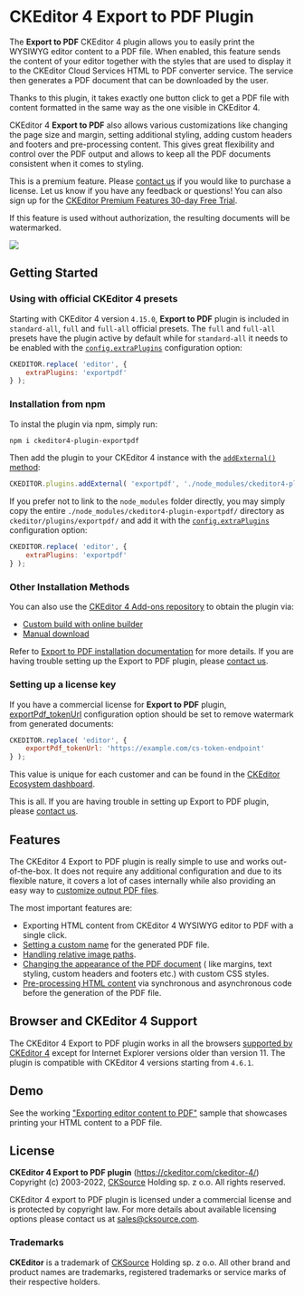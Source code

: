 # CKEditor 4 Export to PDF Plugin

The **Export to PDF** CKEditor 4 plugin allows you to easily print the WYSIWYG editor content to a PDF file. When
enabled, this feature sends the content of your editor together with the styles that are used to display it to the
CKEditor Cloud Services HTML to PDF converter service. The service then generates a PDF document that can be downloaded
by the user.

Thanks to this plugin, it takes exactly one button click to get a PDF file with content formatted in the same way as the
one visible in CKEditor 4.

CKEditor 4 **Export to PDF** also allows various customizations like changing the page size and margin, setting
additional styling, adding custom headers and footers and pre-processing content. This gives great flexibility and
control over the PDF output and allows to keep all the PDF documents consistent when it comes to styling.

This is a premium feature. Please [contact us](https://ckeditor.com/contact/) if you would like to purchase a license.
Let us know if you have any feedback or questions! You can also sign up for
the [CKEditor Premium Features 30-day Free Trial](https://orders.ckeditor.com/trial/premium-features).

If this feature is used without authorization, the resulting documents will be watermarked.

![](https://c.cksource.com/a/1/img/npm/ckeditor4-pdf-export.gif)

## Getting Started

### Using with official CKEditor 4 presets

Starting with CKEditor 4 version `4.15.0`, **Export to PDF** plugin is included in `standard-all`, `full` and `full-all`
official presets. The `full` and `full-all` presets have the plugin active by default while for `standard-all` it needs
to be enabled with the [
`config.extraPlugins`](https://ckeditor.com/docs/ckeditor4/latest/api/CKEDITOR_config.html#cfg-extraPlugins)
configuration option:

```js
CKEDITOR.replace( 'editor', {
    extraPlugins: 'exportpdf'
} );
```

### Installation from npm

To instal the plugin via npm, simply run:

```bash
npm i ckeditor4-plugin-exportpdf
```

Then add the plugin to your CKEditor 4 instance with the [
`addExternal()` method](https://ckeditor.com/docs/ckeditor4/latest/api/CKEDITOR_plugins.html#method-addExternal):

```js
CKEDITOR.plugins.addExternal( 'exportpdf', './node_modules/ckeditor4-plugin-exportpdf/' );
```

If you prefer not to link to the `node_modules` folder directly, you may simply copy the entire
`./node_modules/ckeditor4-plugin-exportpdf/` directory as `ckeditor/plugins/exportpdf/` and add it with the [
`config.extraPlugins`](https://ckeditor.com/docs/ckeditor4/latest/api/CKEDITOR_config.html#cfg-extraPlugins)
configuration option:

```js
CKEDITOR.replace( 'editor', {
    extraPlugins: 'exportpdf'
} );
```

### Other Installation Methods

You can also use the [CKEditor 4 Add-ons repository](https://ckeditor.com/cke4/addons/plugins/all) to obtain the plugin
via:

* [Custom build with online builder](https://ckeditor.com/cke4/builder)
* [Manual download](https://ckeditor.com/cke4/addon/exportpdf)

Refer
to [Export to PDF installation documentation](https://ckeditor.com/docs/ckeditor4/latest/features/exporttopdf.html#installation)
for more details. If you are having trouble setting up the Export to PDF plugin,
please [contact us](https://ckeditor.com/contact/).

### Setting up a license key

If you have a commercial license for **Export to PDF**
plugin, [exportPdf_tokenUrl](https://ckeditor.com/docs/ckeditor4/latest/api/CKEDITOR_config.html#cfg-exportPdf_tokenUrl)
configuration option should be set to remove watermark from generated documents:

```js
CKEDITOR.replace( 'editor', {
	exportPdf_tokenUrl: 'https://example.com/cs-token-endpoint'
} );
```

This value is unique for each customer and can be found in
the [CKEditor Ecosystem dashboard](https://dashboard.ckeditor.com).

This is all. If you are having trouble in setting up Export to PDF plugin,
please [contact us](https://ckeditor.com/contact/).

## Features

The CKEditor 4 Export to PDF plugin is really simple to use and works out-of-the-box. It does not require any additional
configuration and due to its flexible nature, it covers a lot of cases internally while also providing an easy way
to [customize output PDF files](https://ckeditor.com/docs/ckeditor4/latest/features/exporttopdf.html#configuration).

The most important features are:

* Exporting HTML content from CKEditor 4 WYSIWYG editor to PDF with a single click.
* [Setting a custom name](https://ckeditor.com/docs/ckeditor4/latest/features/exporttopdf.html#setting-dynamic-file-name)
  for the generated PDF file.
* [Handling relative image paths](https://ckeditor.com/docs/ckeditor4/latest/features/exporttopdf.html#relative-vs-absolute-urls).
* [Changing the appearance of the PDF document](https://ckeditor.com/docs/ckeditor4/latest/features/exporttopdf.html#custom-css-rules) (
  like margins, text styling, custom headers and footers etc.) with custom CSS styles.
* [Pre-processing HTML content](https://ckeditor.com/docs/ckeditor4/latest/features/exporttopdf.html#data-preprocessing)
  via synchronous and asynchronous code before the generation of the PDF file.

## Browser and CKEditor 4 Support

The CKEditor 4 Export to PDF plugin works in all the
browsers [supported by CKEditor 4](https://ckeditor.com/docs/ckeditor4/latest/guide/dev_browsers.html) except for
Internet Explorer versions older than version 11. The plugin is compatible with CKEditor 4 versions starting from
`4.6.1`.

## Demo

See the
working ["Exporting editor content to PDF"](https://ckeditor.com/docs/ckeditor4/latest/examples/exporttopdf.html) sample
that showcases printing your HTML content to a PDF file.

## License

**CKEditor 4 Export to PDF plugin** (https://ckeditor.com/ckeditor-4/)<br>
Copyright (c) 2003-2022, [CKSource](http://cksource.com) Holding sp. z o.o. All rights reserved.

CKEditor 4 export to PDF plugin is licensed under a commercial license and is protected by copyright law.
For more details about available licensing options please contact us at sales@cksource.com.

### Trademarks

**CKEditor** is a trademark of [CKSource](http://cksource.com) Holding sp. z o.o. All other brand and product names are
trademarks, registered trademarks or service marks of their respective holders.
